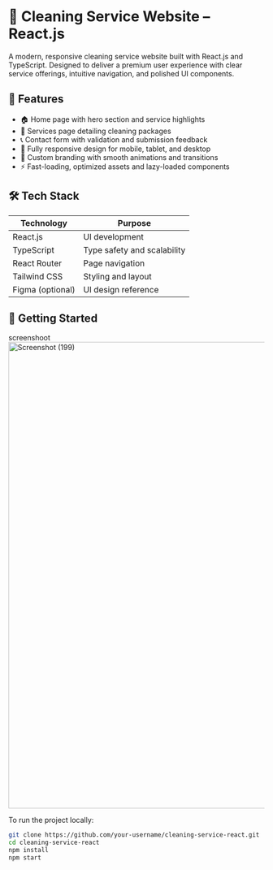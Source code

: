 # 🧼 Cleaning Service Website – React.js

A modern, responsive cleaning service website built with React.js and TypeScript. Designed to deliver a premium user experience with clear service offerings, intuitive navigation, and polished UI components.

## 📌 Features

- 🏠 Home page with hero section and service highlights  
- 🧹 Services page detailing cleaning packages  
- 📞 Contact form with validation and submission feedback  
- 📱 Fully responsive design for mobile, tablet, and desktop  
- 🎨 Custom branding with smooth animations and transitions  
- ⚡ Fast-loading, optimized assets and lazy-loaded components

## 🛠️ Tech Stack

| Technology     | Purpose                          |
|----------------|----------------------------------|
| React.js       | UI development                   |
| TypeScript     | Type safety and scalability      |
| React Router   | Page navigation                  |
| Tailwind CSS   | Styling and layout               |
| Figma (optional)| UI design reference             |

## 🚀 Getting Started
screenshoot <img width="1920" height="919" alt="Screenshot (199)" src="https://github.com/user-attachments/assets/c9ee1705-6303-4993-94da-2c58a24503f2" />

To run the project locally:

```bash
git clone https://github.com/your-username/cleaning-service-react.git
cd cleaning-service-react
npm install
npm start
